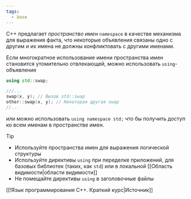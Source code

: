 ```yaml
---
tags:
  - base
---
```

C++ предлагает *пространство имен* `namespace` в качестве механизма для выражения факта, что некоторые объявления связаны одно с другим и их имена не должны конфликтовать с другими именами.

Если многократное использование имени пространства имен становится утомительно отвлекающей, можно использовать `using`-объявления

```cpp
using std::swap;

///...
swap(x, y); // Вызов std::swap
other::swap(x, y); // Некоторая другая swap
//...
```

или можно использовать `using namespace std;` что бы получить доступ ко всем именам в пространстве имен.

> [!tip]
> - Используйте пространства имен для выражения логической структуры
> - Используйте директивы `using` при переделке приложений, для базовых библиотек (таких, как `std`) или в локальной [[Область видимости|области видимости]]
> - Не помещайте директивы `using` в заголовочные файлы

[[!Язык программирования C++. Краткий курс|Источник]]
